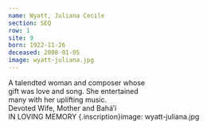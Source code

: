 ```yaml
---
name: Wyatt, Juliana Cecile
section: SEQ
row: 1
site: 9
born: 1922-11-26
deceased: 2008-01-05
image: wyatt-juliana.jpg
---
```


A talendted woman and composer whose \
gift was love and song. She entertained \
many with her uplifting music. \
Devoted Wife, Mother and Bahá’í \
IN LOVING MEMORY
{.inscription}image: wyatt-juliana.jpg